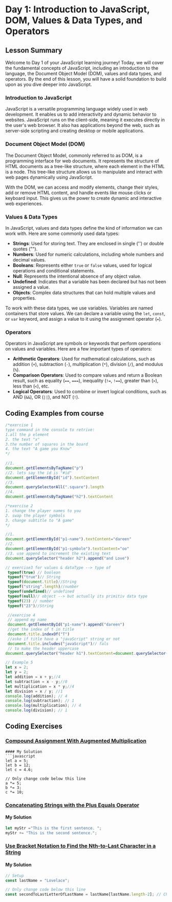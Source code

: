 # Day 1: Introduction to JavaScript, DOM, Values & Data Types, and Operators

## Lesson Summary

Welcome to Day 1 of your JavaScript learning journey! Today, we will cover the fundamental concepts of JavaScript, including an introduction to the language, the Document Object Model (DOM), values and data types, and operators. By the end of this lesson, you will have a solid foundation to build upon as you dive deeper into JavaScript.

### Introduction to JavaScript

JavaScript is a versatile programming language widely used in web development. It enables us to add interactivity and dynamic behavior to websites. JavaScript runs on the client-side, meaning it executes directly in the user's web browser. It also has applications beyond the web, such as server-side scripting and creating desktop or mobile applications.

### Document Object Model (DOM)

The Document Object Model, commonly referred to as DOM, is a programming interface for web documents. It represents the structure of HTML documents as a tree-like structure, where each element in the HTML is a node. This tree-like structure allows us to manipulate and interact with web pages dynamically using JavaScript.

With the DOM, we can access and modify elements, change their styles, add or remove HTML content, and handle events like mouse clicks or keyboard input. This gives us the power to create dynamic and interactive web experiences.

### Values & Data Types

In JavaScript, values and data types define the kind of information we can work with. Here are some commonly used data types:

- **Strings**: Used for storing text. They are enclosed in single ('') or double quotes ("").
- **Numbers**: Used for numeric calculations, including whole numbers and decimal values.
- **Booleans**: Represents either `true` or `false` values, used for logical operations and conditional statements.
- **Null**: Represents the intentional absence of any object value.
- **Undefined**: Indicates that a variable has been declared but has not been assigned a value.
- **Objects**: Complex data structures that can hold multiple values and properties.

To work with these data types, we use variables. Variables are named containers that store values. We can declare a variable using the `let`, `const`, or `var` keyword, and assign a value to it using the assignment operator (`=`).

### Operators

Operators in JavaScript are symbols or keywords that perform operations on values and variables. Here are a few important types of operators:

- **Arithmetic Operators**: Used for mathematical calculations, such as addition (`+`), subtraction (`-`), multiplication (`*`), division (`/`), and modulus (`%`).
- **Comparison Operators**: Used to compare values and return a Boolean result, such as equality (`==`, `===`), inequality (`!=`, `!==`), greater than (`>`), less than (`<`), etc.
- **Logical Operators**: Used to combine or invert logical conditions, such as AND (`&&`), OR (`||`), and NOT (`!`).

## Coding Examples from course

```javascript
/*exercise 1
type command in the console to retrive:
1.all the p element
2. the text "x"
3.the number of squares in the board
4. the text "A game you Know"
*/
 
//1.
document.getElementsByTagName("p")
//2. lets say the id is "#id"
document.getElementById("id").textContent
//3.
document.querySelectorAll(".square").length
//4.
document.getElementsByTagName("h2").textContent

/*exercise 2 
1. change the player names to you 
2. swap the player symbols
3. change subtitle to "A game" 
*/

//1. 
document.getElementById("p1-name").textContent="dareen"
//2.
document.getElementById("p1-symbole").textContent="oo"
//3. use append to increment the existing text 
document.querySelector("header h2").append("and Love")

// exercise3 for values & dataType --> type of 
 typeof(true) // boolean
 typeof("true")// String
 typeof(document.title)//String
 typeof("string".length)//number
 typeof(undefined)// undefined
 typeof(null)// object --> but actually its primitiv data type
 typeof(23) // number
 typeof("23")//String

 //exercise 4 
 // append my name 
 document.getElementById("p1-name").append("dareen")
 //get the index of t in title
 document.title.indexOf("T")
 //aske if title have a "javaScript" string or not 
 document.title.includes("javaScript")// fals 
 // to make the header uppercase
document.querySelector("header h1").textContent=document.querySelector("heaser h1").textContent.toUpperCase

// Example 5
let x = 2;
let y = 2;
let addition = x + y;//4
let subtraction = x - y;//0
let multiplication = x * y;//4
let division = x / y; //1
console.log(addition); // 4
console.log(subtraction); // 1
console.log(multiplication); // 4
console.log(division); // 1
```
## Coding Exercises

### [Compound Assignment With Augmented Multiplication](https://www.freecodecamp.org/learn/javascript-algorithms-and-data-structures/basic-javascript/compound-assignment-with-augmented-multiplication)
```
#### My Solution
```javascript
let a = 5;
let b = 12;
let c = 4.6;

// Only change code below this line
a *= 5;
b *= 3;
c *= 10;
```

### [Concatenating Strings with the Plus Equals Operator](https://www.freecodecamp.org/learn/javascript-algorithms-and-data-structures/basic-javascript/concatenating-strings-with-the-plus-equals-operator)

#### My Solution
```javascript
let myStr ="This is the first sentence. ";
myStr += "This is the second sentence.";
```

### [Use Bracket Notation to Find the Nth-to-Last Character in a String](https://www.freecodecamp.org/learn/javascript-algorithms-and-data-structures/basic-javascript/use-bracket-notation-to-find-the-nth-to-last-character-in-a-string)

#### My Solution
```javascript
// Setup
const lastName = "Lovelace";

// Only change code below this line
const secondToLastLetterOfLastName = lastName[lastName.length-2]; // Change this line

```
